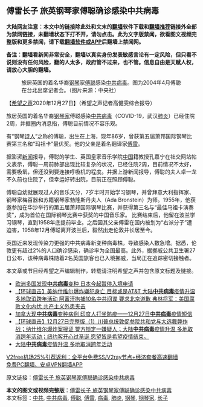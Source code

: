 <h2>傅雷长子 旅英钢琴家傅聪确诊感染中共病毒</h2> <p class="notice"><b>大陆网友注意：本文中的链接除此处和文末的<a href="https://github.com/bannedbook/fanqiang" >翻墙</a>软件下载和<a href="https://github.com/killgcd/justmysocks/blob/master/README.md">翻墙推荐</a>链接外全部为禁网链接，未翻墙状态下打不开，请勿点击。此为文字版禁闻，欲看图文视频完整版和更多禁闻，请下载<a href="https://github.com/bannedbook/fanqiang">翻墙软件或APP</a>后翻墙上禁闻网。</p><p>备注：翻墙看新闻非常安全，翻墙以真实身份发表敏感言论有一定风险，但只看不说则没有任何风险，翻的人太多，政府管不过来，也不管。信息自由是天赋人权，请放心大胆的翻墙。</b></p>  <div class="entry"> <figure><figcaption>旅居英国的着名华裔<a href="https://www.bannedbook.org/bnews/tag/%e9%92%a2%e7%90%b4/" class="st_tag internal_tag" rel="tag" title="标签 钢琴 下的日志">钢琴</a>家<a href="https://www.bannedbook.org/bnews/tag/%e5%82%85%e8%81%aa/" class="st_tag internal_tag" rel="tag" title="标签 傅聪 下的日志">傅聪</a>感染<a href="https://www.bannedbook.org/bnews/tag/%e4%b8%ad%e5%85%b1/" class="st_tag internal_tag" rel="tag" title="标签 中共 下的日志">中共</a><a href="https://www.bannedbook.org/bnews/tag/%e7%97%85%e6%af%92/" class="st_tag internal_tag" rel="tag" title="标签 病毒 下的日志">病毒</a>。图为2004年4月傅聪在台北出席记者会。（图片来源：中央社）</figcaption></figure> <p>【<span class='wp_keywordlink_affiliate'><a href="https://www.soundofhope.org" title="希望之声" target="_blank">希望之声</a></span>2020年12月27日】（希望之声记者高健雯综合报导）</p> <p>旅居英国的着名华裔<a href="https://www.bannedbook.org/bnews/tag/%e9%92%a2%e7%90%b4%e5%ae%b6/" class="st_tag internal_tag" rel="tag" title="标签 钢琴家 下的日志">钢琴家</a>傅聪感染<a href="https://www.bannedbook.org/bnews/tag/%e4%b8%ad%e5%85%b1%e7%97%85%e6%af%92/" class="st_tag internal_tag" rel="tag" title="标签 中共病毒 下的日志">中共病毒</a>（COVID-19，武汉<a href="https://www.bannedbook.org/bnews/tag/%e8%82%ba%e7%82%8e/" class="st_tag internal_tag" rel="tag" title="标签 肺炎 下的日志">肺炎</a>）已经住院2周，并据圈内消息指，傅聪目前情况不容乐观。</p>  <p>有“钢琴<span class='wp_keywordlink'><a href="https://www.bannedbook.org/forum11/topic295.html" title="禁片：诗人的悲歌" target="_blank">诗人</a></span>”之称的傅聪，出生在上海，现年86岁，曾获第五届萧邦国际钢琴比赛第三名和“玛祖卡”最优奖。他的父亲是着名翻译家<a href="https://www.bannedbook.org/bnews/tag/%E5%82%85%E9%9B%B7/" class="st_tag internal_tag" rel="tag" title="标签 傅雷 下的日志">傅雷</a>。</p> <p>据澎湃<span class='wp_keywordlink_affiliate'><a href="https://www.bannedbook.org/" title="新闻">新闻</a></span>报导，傅聪的学生、英国皇家音乐学院<span class='wp_keywordlink_affiliate'><a href="https://www.bannedbook.org/" title="中国" target="_blank">中国</a></span>籍教授孔嘉宁在社交网站帖文表示，傅聪一周前肺部出现比较复杂的状况，已经住院2周，目前情况不太好，需要吸氧，但还没到要连接呼吸机的程度。并据上游新闻报导，傅聪的夫人卓一龙不久前也住院了，但幸运好转出院，目前正在照顾傅聪。</p>  <p>傅聪自幼就展现过人的音乐天分，7岁半时开始学习钢琴，并曾拜意大利指挥家、钢琴家梅百器和苏籍钢琴家勃隆斯丹夫人（Ada Bronstein）为师。1955年，他获邀参加在华沙举行的第五届萧邦国际钢琴比赛，并获得第三名与“最佳马祖卡演奏奖”，成为首位在国际钢琴比赛中获奖的中国音乐家。 比赛结束后，他留在波兰学习钢琴，直到1958年底提前毕业。之后因其父亲傅雷在国内被划为“右派分子”遭迫害，1958年12月傅聪离开波兰后，毅然出走伦敦并长居至今。</p> <p>英国近来发现传染力更强的中共病毒新变种病毒株，导致感染人数急增。据悉，伦敦更有超过2%的人口确诊感染，确诊率为全国最高。此外，据挪威公共卫生署27日公布，该种病毒株随着2名英国旅客也已入境挪威，当局正在追踪密切接触者。</p>  <p>本文章或节目经希望之声编辑制作，转载请注明希望之声并包含原文标题及链接。</p> <ul class='op-related-articles' title='相关阅读'> <li><a href='https://www.bannedbook.org/bnews/taiwannews/20201228/1456353.html' target='_blank'>欧洲多国发现<b>中共病毒</b>变种 日本今起暂停入境申请</a></li> <li><a href='https://www.bannedbook.org/bnews/bannedvideo/20201228/1456279.html' target='_blank'>【环球直击】美纳什维尔爆炸嫌犯身亡 目标或是AT&T 大陆<b>中共病毒</b>疫情升温 多地取消跨年活动 阿富汗拘捕10名中共间谍 要求北京道歉 弗林将军：美国腐败文化内忧 共产主义外患夹击</a></li> <li><a href='https://www.bannedbook.org/bnews/bannedvideo/20201228/1456198.html' target='_blank'>加拿大现<b>中共病毒</b>变种病例 印度人打坐防疫——12月27日<b>中共病毒</b>疫情短信</a></li> <li><a href='https://www.bannedbook.org/bnews/bannedvideo/20201228/1456144.html' target='_blank'>【环球直击】12月27日完整版（1）川普总统敦促参院共和党与大选舞弊作战；纳什维尔爆炸案搜证 警方锁定一嫌疑人；大陆<b>中共病毒</b>疫情升温 多地取消跨年活动；纽约客开心过圣诞 愿望皆是希望疫情结束。</a></li> <li><a href='https://www.bannedbook.org/bnews/bannedvideo/20201228/1456119.html' target='_blank'>大陆<b>中共病毒</b>疫情升温 多地取消跨年活动</a></li> </ul> <p class="texttj"> <a href="https://github.com/bannedbook/fanqiang/wiki/V2ray%E6%9C%BA%E5%9C%BA" target="_blank">V2free机场25%引荐返利：全平台免费SS/V2ray节点+经济套餐高速翻墙</a><br/> <a href="https://github.com/bannedbook/fanqiang/wiki/%E7%A6%81%E9%97%BB%E7%BD%91%E5%AE%89%E5%8D%93%E7%BF%BB%E5%A2%99%E6%96%B0%E9%97%BBAPP" target="_blank">免费PC翻墙、安卓VPN翻墙APP</a></p><p>原文链接：<a class="src_link"  href="https://www.soundofhope.org/post/457786" target="_blank">傅雷长子 旅英钢琴家傅聪确诊感染中共病毒</a></p><a name='sharetosocial'></a>       <div><b>本文的图文或视频完整版</b>：<a href='https://www.bannedbook.org/bnews/comments/20201228/1456367.html'>傅雷长子 旅英钢琴家傅聪确诊感染中共病毒</a></div>  </div><!--END ENTRY--> <div class="postfooter"> <div>本文标签：<a href="https://www.bannedbook.org/bnews/tag/%e4%b8%ad%e5%85%b1/" rel="tag">中共</a>, <a href="https://www.bannedbook.org/bnews/tag/%e4%b8%ad%e5%85%b1%e7%97%85%e6%af%92/" rel="tag">中共病毒</a>, <a href="https://www.bannedbook.org/bnews/tag/%e5%82%85%e8%81%aa/" rel="tag">傅聪</a>, <a href="https://www.bannedbook.org/bnews/tag/%E5%82%85%E9%9B%B7/" rel="tag">傅雷</a>, <a href="https://www.bannedbook.org/bnews/tag/%e7%97%85%e6%af%92/" rel="tag">病毒</a>, <a href="https://www.bannedbook.org/bnews/tag/%e8%82%ba%e7%82%8e/" rel="tag">肺炎</a>, <a href="https://www.bannedbook.org/bnews/tag/%e9%92%a2%e7%90%b4/" rel="tag">钢琴</a>, <a href="https://www.bannedbook.org/bnews/tag/%e9%92%a2%e7%90%b4%e5%ae%b6/" rel="tag">钢琴家</a>, <a href="https://www.bannedbook.org/bnews/tag/%E9%95%BF%E5%AD%90/" rel="tag">长子</a></div>  </div><!--END POSTFOOTER--> 